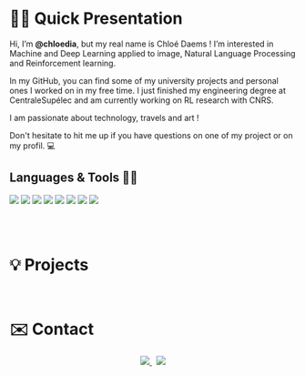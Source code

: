 # 👋🏼 Quick Presentation

Hi, I’m **@chloedia**, but my real name is Chloé Daems ! I’m interested in Machine and Deep Learning applied to image, Natural Language Processing and Reinforcement learning.

In my GitHub, you can find some of my university projects and personal ones I worked on in my free time. I just finished my engineering degree at CentraleSupélec and am currently working on RL research with CNRS.

I am passionate about technology, travels and art !

Don't hesitate to hit me up if you have questions on one of my project or on my profil. 💻

## Languages & Tools 👩‍💻

![](https://img.shields.io/badge/Code-Python-informational?style=flat&logo=python&logoColor=white&color=BF40BF)
![](https://img.shields.io/badge/Code-R-informational?style=flat&logo=R&logoColor=white&color=BF40BF)
![](https://img.shields.io/badge/Code-C++-informational?style=flat&logo=cplusplus&logoColor=white&color=BF40BF)
![](https://img.shields.io/badge/Tools-LaTeX-informational?style=flat&logo=latex&logoColor=white&color=BF40BF)
![](https://img.shields.io/badge/Tools-Docker-informational?style=flat&logo=docker&logoColor=white&color=BF40BF)
![](https://img.shields.io/badge/Tools-Spark-informational?style=flat&logo=apachespark&logoColor=white&color=BF40BF)
![](https://img.shields.io/badge/Tools-K3s-informational?style=flat&logo=kubernetes&logoColor=white&color=BF40BF)
![](https://img.shields.io/badge/Shell-Bash-informational?style=flat&logo=gnubash&logoColor=white&color=BF40BF)


<br><br>
# 💡 Projects

<br>


# ✉️ Contact

<p align="center">
	<a href="https://www.linkedin.com/in/chloe-daems/">
		<img src="https://img.shields.io/badge/-LINKEDIN-0077B5?style=for-the-badge&logo=linkedin&logoColor=white">
	</a>
	<span>&nbsp;</span>
	<a href="mailto:chloedaems0@gmail.com">
		<img src="https://img.shields.io/badge/MAIL-SEND-white?style=for-the-badge&logo=Mailgun">
	</a>
</p>
<br>

